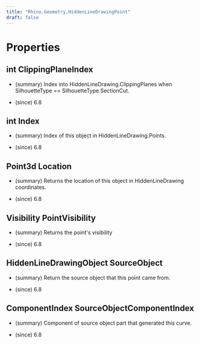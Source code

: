 ```yaml
---
title: "Rhino.Geometry.HiddenLineDrawingPoint"
draft: false
---
```


# Properties
## int ClippingPlaneIndex
- (summary) 
     Index into HiddenLineDrawing.ClippingPlanes when SilhouetteType == SilhouetteType.SectionCut.
     
- (since) 6.8
## int Index
- (summary) 
     Index of this object in HiddenLineDrawing.Points.
     
- (since) 6.8
## Point3d Location
- (summary) 
     Returns the location of this object in HiddenLineDrawing coordinates.
     
- (since) 6.8
## Visibility PointVisibility
- (summary) 
     Returns the point's visibility
     
- (since) 6.8
## HiddenLineDrawingObject SourceObject
- (summary) 
     Return the source object that this point came from.
     
- (since) 6.8
## ComponentIndex SourceObjectComponentIndex
- (summary) 
     Component of source object part that generated this curve.
     
- (since) 6.8
